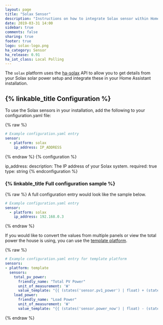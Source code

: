 ```yaml
---
layout: page
title: "Solax Sensor"
description: "Instructions on how to integrate Solax sensor within Home Assistant."
date: 2019-03-31 14:00
sidebar: true
comments: false
sharing: true
footer: true
logo: solax-logo.png
ha_category: Sensor
ha_release: 0.91
ha_iot_class: Local Polling
---
```


The `solax` platform uses the [ha-solax](https://github.com/squishykid/ha-solax) API to allow you to get details from your Solax solar power setup and integrate these in your Home Assistant installation.

## {% linkable_title Configuration %}

To use the Solax sensors in your installation, add the following to your configuration.yaml file:

{% raw %}
```yaml
# Example configuration.yaml entry
sensor:
  - platform: solax
    ip_address: IP_ADDRESS
```
{% endraw %}
{% configuration %}

ip_address:
  description: The IP address of your Solax system.
  required: true
  type: string
{% endconfiguration %}


### {% linkable_title Full configuration sample %}

{% raw %}
A full configuration entry would look like the sample below.


```yaml
# Example configuration.yaml entry
sensor:
  - platform: solax
    ip_address: 192.168.0.3
```
{% endraw %}

If you would like to convert the values from multiple panels or view the total power the house is using, you can use the [template platform](/components/sensor.template/).

{% raw %}
```yaml
# Example configuration.yaml entry for template platform
sensors:
- platform: template
  sensors:
    total_pv_power:
      friendly_name: "Total PV Power"
      unit_of_measurement: 'W'
      value_template: "{{ (states('sensor.pv1_power') | float) + (states('sensor.pv2_power') | float) }}"
    load_power:
      friendly_name: "Load Power"
      unit_of_measurement: 'W'
      value_template: "{{ (states('sensor.power_now') | float) - (states('sensor.exported_power') | float) }}"
```
{% endraw %}
